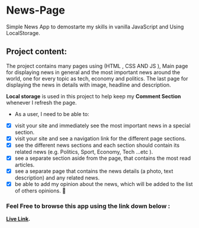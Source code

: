 # News-Page
Simple News App to demostarte my skills in vanilla JavaScript and Using LocalStorage.

## Project content:
The project contains many pages using (HTML , CSS AND JS ), Main page for displaying news in general and the most important news around the world, one for every topic as tech, economy and politics. The last page for displaying the news in details with image, headline and description.

**Local storage** is used in this project to help keep my **Comment Section** whenever I refresh the page.

- As a user, I need to be able to:<br>
- [x]  visit your site and immediately see the most important news in a special section.<br>
- [x] visit your site and see a navigation link for the different page sections.<br>
- [x] see the different news sections and each section should contain its related news (e.g. Politics, Sport, Economy, Tech ...etc ).<br>
- [x] see a separate section aside from the page, that contains the most read articles.<br> 
- [x] see a separate page that contains the news details (a photo, text description) and any related news.<br> 
- [x] be able to add my opinion about the news, which will be added to the list of others opinions. :partying_face:<br> 

### Feel Free to browse this app using the link down below :
**[Live Link](https://ibtisam-hemmo.github.io/News-Page/).**
